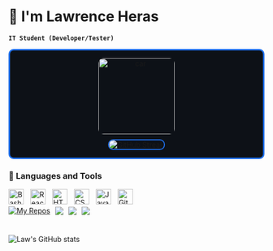 

<h1 text-align: center;>🥶 I'm Lawrence Heras </h1>

**`IT Student (Developer/Tester)`**


<div style="border: 3px solid #1f6feb; border-radius: 10px; padding: 15px; display: flex; align-items: center; flex-direction: column; gap: 10px; background-color: #0d1117; text-align: center;">
    
<!-- GIF -->
<img src="https://media.tenor.com/Ry9PSsQTcxoAAAAM/who-are-you-cat.gif" alt="car" width="150px" style="border-radius: 10px;"/>
    
<!-- GitHub Streak -->
<a href="https://github.com/ast4rt3">
        <img src="http://github-readme-streak-stats.herokuapp.com?user=ast4rt3&theme=tokyonight&background=0d1117" alt="GitHub Streak" style="border-radius: 10px; border: 2px solid #1f6feb;"/>
    </a>

</div>


    


### 🧰 Languages and Tools

<img align="left" alt="Bash" width="30px" style="padding-right:10px;" src="https://cdn.jsdelivr.net/gh/devicons/devicon/icons/bash/bash-original.svg" />
<img align="left" alt="React" width="30px" style="padding-right:10px;" src="https://cdn.jsdelivr.net/gh/devicons/devicon/icons/react/react-original.svg" />
<img align="left" alt="HTML" width="30px" style="padding-right:10px;" src="https://cdn.jsdelivr.net/gh/devicons/devicon/icons/html5/html5-plain.svg" />
<img align="left" alt="CSS" width="30px" style="padding-right:10px;" src="https://cdn.jsdelivr.net/gh/devicons/devicon/icons/css3/css3-plain.svg" />
<img align="left" alt="Java" width="30px" style="padding-right:10px;" src="https://cdn.jsdelivr.net/gh/devicons/devicon/icons/java/java-original.svg"/>
<img align="left" alt="Git" width="30px" style="padding-right:10px;" src="https://cdn.jsdelivr.net/gh/devicons/devicon/icons/git/git-original.svg" />

<br>
<br>

<div style="display: flex; align-items: center; gap: 10px;">
    <a href="https://github.com/ast4rt3?tab=repositories">
        <img src="https://custom-icon-badges.demolab.com/badge/-My%20Repos-blue?style=for-the-badge&logoColor=white&logo=repo" alt="My Repos"/>
    </a>
    <img src="https://custom-icon-badges.demolab.com/github/watchers/ast4rt3/TrapAdventure?logo=eye&style=social&logoColor=black"/>
    <img src="https://custom-icon-badges.demolab.com/github/forks/ast4rt3/TrapAdventure?logo=fork&style=social&logoColor=black"/>
    <img src="https://custom-icon-badges.demolab.com/github/followers/ast4rt3?logo=person-add&style=social&logoColor=black"/>

</div>

#

![Law's GitHub stats](https://github-readme-stats.vercel.app/api?username=ast4rt3&show_icons=true&theme=tokyonight)


